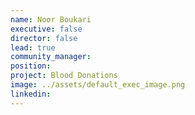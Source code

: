 ```yaml
---
name: Noor Boukari
executive: false
director: false
lead: true
community_manager:   
position:  
project: Blood Donations
image: ../assets/default_exec_image.png
linkedin:
---
```

